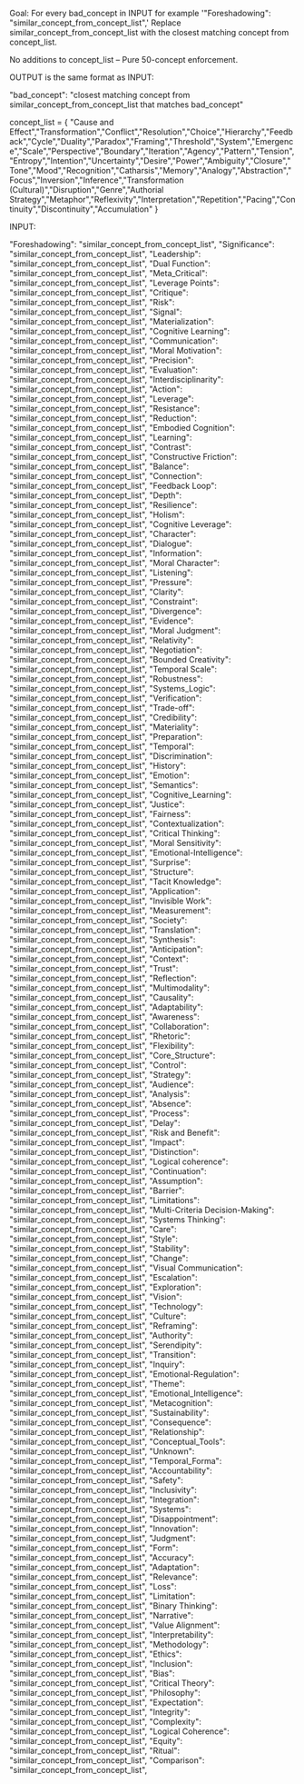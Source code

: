 Goal: For every bad_concept in INPUT for example '"Foreshadowing": "similar_concept_from_concept_list",' Replace similar_concept_from_concept_list with the closest matching concept from concept_list. 

No additions to concept_list – Pure 50-concept enforcement. 

OUTPUT is the same format as INPUT:

"bad_concept": "closest matching concept from similar_concept_from_concept_list that matches bad_concept"

concept_list = {
    "Cause and Effect","Transformation","Conflict","Resolution","Choice","Hierarchy","Feedback","Cycle","Duality","Paradox","Framing","Threshold","System","Emergence","Scale","Perspective","Boundary","Iteration","Agency","Pattern","Tension","Entropy","Intention","Uncertainty","Desire","Power","Ambiguity","Closure","Tone","Mood","Recognition","Catharsis","Memory","Analogy","Abstraction","Focus","Inversion","Inference","Transformation (Cultural)","Disruption","Genre","Authorial Strategy","Metaphor","Reflexivity","Interpretation","Repetition","Pacing","Continuity","Discontinuity","Accumulation"
}

INPUT:

"Foreshadowing": "similar_concept_from_concept_list",
"Significance": "similar_concept_from_concept_list",
"Leadership": "similar_concept_from_concept_list",
"Dual Function": "similar_concept_from_concept_list",
"Meta_Critical": "similar_concept_from_concept_list",
"Leverage Points": "similar_concept_from_concept_list",
"Critique": "similar_concept_from_concept_list",
"Risk": "similar_concept_from_concept_list",
"Signal": "similar_concept_from_concept_list",
"Materialization": "similar_concept_from_concept_list",
"Cognitive Learning": "similar_concept_from_concept_list",
"Communication": "similar_concept_from_concept_list",
"Moral Motivation": "similar_concept_from_concept_list",
"Precision": "similar_concept_from_concept_list",
"Evaluation": "similar_concept_from_concept_list",
"Interdisciplinarity": "similar_concept_from_concept_list",
"Action": "similar_concept_from_concept_list",
"Leverage": "similar_concept_from_concept_list",
"Resistance": "similar_concept_from_concept_list",
"Reduction": "similar_concept_from_concept_list",
"Embodied Cognition": "similar_concept_from_concept_list",
"Learning": "similar_concept_from_concept_list",
"Contrast": "similar_concept_from_concept_list",
"Constructive Friction": "similar_concept_from_concept_list",
"Balance": "similar_concept_from_concept_list",
"Connection": "similar_concept_from_concept_list",
"Feedback Loop": "similar_concept_from_concept_list",
"Depth": "similar_concept_from_concept_list",
"Resilience": "similar_concept_from_concept_list",
"Holism": "similar_concept_from_concept_list",
"Cognitive Leverage": "similar_concept_from_concept_list",
"Character": "similar_concept_from_concept_list",
"Dialogue": "similar_concept_from_concept_list",
"Information": "similar_concept_from_concept_list",
"Moral Character": "similar_concept_from_concept_list",
"Listening": "similar_concept_from_concept_list",
"Pressure": "similar_concept_from_concept_list",
"Clarity": "similar_concept_from_concept_list",
"Constraint": "similar_concept_from_concept_list",
"Divergence": "similar_concept_from_concept_list",
"Evidence": "similar_concept_from_concept_list",
"Moral Judgment": "similar_concept_from_concept_list",
"Relativity": "similar_concept_from_concept_list",
"Negotiation": "similar_concept_from_concept_list",
"Bounded Creativity": "similar_concept_from_concept_list",
"Temporal Scale": "similar_concept_from_concept_list",
"Robustness": "similar_concept_from_concept_list",
"Systems_Logic": "similar_concept_from_concept_list",
"Verification": "similar_concept_from_concept_list",
"Trade-off": "similar_concept_from_concept_list",
"Credibility": "similar_concept_from_concept_list",
"Materiality": "similar_concept_from_concept_list",
"Preparation": "similar_concept_from_concept_list",
"Temporal": "similar_concept_from_concept_list",
"Discrimination": "similar_concept_from_concept_list",
"History": "similar_concept_from_concept_list",
"Emotion": "similar_concept_from_concept_list",
"Semantics": "similar_concept_from_concept_list",
"Cognitive_Learning": "similar_concept_from_concept_list",
"Justice": "similar_concept_from_concept_list",
"Fairness": "similar_concept_from_concept_list",
"Contextualization": "similar_concept_from_concept_list",
"Critical Thinking": "similar_concept_from_concept_list",
"Moral Sensitivity": "similar_concept_from_concept_list",
"Emotional-Intelligence": "similar_concept_from_concept_list",
"Surprise": "similar_concept_from_concept_list",
"Structure": "similar_concept_from_concept_list",
"Tacit Knowledge": "similar_concept_from_concept_list",
"Application": "similar_concept_from_concept_list",
"Invisible Work": "similar_concept_from_concept_list",
"Measurement": "similar_concept_from_concept_list",
"Society": "similar_concept_from_concept_list",
"Translation": "similar_concept_from_concept_list",
"Synthesis": "similar_concept_from_concept_list",
"Anticipation": "similar_concept_from_concept_list",
"Context": "similar_concept_from_concept_list",
"Trust": "similar_concept_from_concept_list",
"Reflection": "similar_concept_from_concept_list",
"Multimodality": "similar_concept_from_concept_list",
"Causality": "similar_concept_from_concept_list",
"Adaptability": "similar_concept_from_concept_list",
"Awareness": "similar_concept_from_concept_list",
"Collaboration": "similar_concept_from_concept_list",
"Rhetoric": "similar_concept_from_concept_list",
"Flexibility": "similar_concept_from_concept_list",
"Core_Structure": "similar_concept_from_concept_list",
"Control": "similar_concept_from_concept_list",
"Strategy": "similar_concept_from_concept_list",
"Audience": "similar_concept_from_concept_list",
"Analysis": "similar_concept_from_concept_list",
"Absence": "similar_concept_from_concept_list",
"Process": "similar_concept_from_concept_list",
"Delay": "similar_concept_from_concept_list",
"Risk and Benefit": "similar_concept_from_concept_list",
"Impact": "similar_concept_from_concept_list",
"Distinction": "similar_concept_from_concept_list",
"Logical coherence": "similar_concept_from_concept_list",
"Continuation": "similar_concept_from_concept_list",
"Assumption": "similar_concept_from_concept_list",
"Barrier": "similar_concept_from_concept_list",
"Limitations": "similar_concept_from_concept_list",
"Multi-Criteria Decision-Making": "similar_concept_from_concept_list",
"Systems Thinking": "similar_concept_from_concept_list",
"Care": "similar_concept_from_concept_list",
"Style": "similar_concept_from_concept_list",
"Stability": "similar_concept_from_concept_list",
"Change": "similar_concept_from_concept_list",
"Visual Communication": "similar_concept_from_concept_list",
"Escalation": "similar_concept_from_concept_list",
"Exploration": "similar_concept_from_concept_list",
"Vision": "similar_concept_from_concept_list",
"Technology": "similar_concept_from_concept_list",
"Culture": "similar_concept_from_concept_list",
"Reframing": "similar_concept_from_concept_list",
"Authority": "similar_concept_from_concept_list",
"Serendipity": "similar_concept_from_concept_list",
"Transition": "similar_concept_from_concept_list",
"Inquiry": "similar_concept_from_concept_list",
"Emotional-Regulation": "similar_concept_from_concept_list",
"Theme": "similar_concept_from_concept_list",
"Emotional_Intelligence": "similar_concept_from_concept_list",
"Metacognition": "similar_concept_from_concept_list",
"Sustainability": "similar_concept_from_concept_list",
"Consequence": "similar_concept_from_concept_list",
"Relationship": "similar_concept_from_concept_list",
"Conceptual_Tools": "similar_concept_from_concept_list",
"Unknown": "similar_concept_from_concept_list",
"Temporal_Forma": "similar_concept_from_concept_list",
"Accountability": "similar_concept_from_concept_list",
"Safety": "similar_concept_from_concept_list",
"Inclusivity": "similar_concept_from_concept_list",
"Integration": "similar_concept_from_concept_list",
"Systems": "similar_concept_from_concept_list",
"Disappointment": "similar_concept_from_concept_list",
"Innovation": "similar_concept_from_concept_list",
"Judgment": "similar_concept_from_concept_list",
"Form": "similar_concept_from_concept_list",
"Accuracy": "similar_concept_from_concept_list",
"Adaptation": "similar_concept_from_concept_list",
"Relevance": "similar_concept_from_concept_list",
"Loss": "similar_concept_from_concept_list",
"Limitation": "similar_concept_from_concept_list",
"Binary Thinking": "similar_concept_from_concept_list",
"Narrative": "similar_concept_from_concept_list",
"Value Alignment": "similar_concept_from_concept_list",
"Interpretability": "similar_concept_from_concept_list",
"Methodology": "similar_concept_from_concept_list",
"Ethics": "similar_concept_from_concept_list",
"Inclusion": "similar_concept_from_concept_list",
"Bias": "similar_concept_from_concept_list",
"Critical Theory": "similar_concept_from_concept_list",
"Philosophy": "similar_concept_from_concept_list",
"Expectation": "similar_concept_from_concept_list",
"Integrity": "similar_concept_from_concept_list",
"Complexity": "similar_concept_from_concept_list",
"Logical Coherence": "similar_concept_from_concept_list",
"Equity": "similar_concept_from_concept_list",
"Ritual": "similar_concept_from_concept_list",
"Comparison": "similar_concept_from_concept_list",





